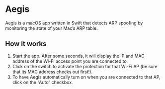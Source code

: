 # Aegis 

Aegis is a macOS app written in Swift that detects ARP spoofing by monitoring the state of your Mac’s ARP table.

## How it works

  1. Start the app. After some seconds, it will display the IP and MAC address of the Wi-Fi access point you are connected to.
  2. Click on the switch to activate the protection for that Wi-Fi AP (be sure that its MAC address checks out first!).
  3. To have Aegis automatically turn on when you are connected to that AP, click on the “Auto” checkbox.


